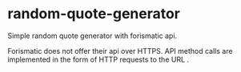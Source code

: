 # random-quote-generator
Simple random quote generator with forismatic api. 

Forismatic does not offer their api over HTTPS. API method calls are implemented in the form of HTTP requests to the URL .
